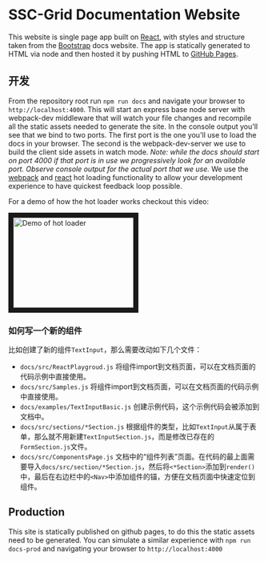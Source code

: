# SSC-Grid Documentation Website

This website is single page app built on
[React](http://facebook.github.io/react/), with styles and structure taken from
the [Bootstrap](http://getbootstrap.com/) docs website.  The app is statically
generated to HTML via node and then hosted it by pushing HTML to [GitHub
Pages](http://pages.github.com/).

## 开发

From the repository root run `npm run docs` and navigate your browser to
`http://localhost:4000`. This will start an express base node server with
webpack-dev middleware that will watch your file changes and recompile all the
static assets needed to generate the site. In the console output you'll see that
we bind to two ports. The first port is the one you'll use to load the docs in
your browser. The second is the webpack-dev-server we use to build the client
side assets in watch mode. _Note: while the docs should start on port 4000 if
that port is in use we progressively look for an available port.  Observe
console output for the actual port that we use._ We use the
[webpack][webpack-hot] and [react][react-hot] hot loading functionality to allow
your development experience to have quickest feedback loop possible.

For a demo of how the hot loader works checkout this video:

<a href="http://www.youtube.com/watch?feature=player_embedded&v=vViVUbyAWeY
" target="_blank"><img src="http://img.youtube.com/vi/vViVUbyAWeY/0.jpg" 
alt="Demo of hot loader" width="240" height="180" border="10" /></a>

### 如何写一个新的组件

比如创建了新的组件`TextInput`，那么需要改动如下几个文件：

- `docs/src/ReactPlaygroud.js` 将组件import到文档页面，可以在文档页面的代码示例中直接使用。
- `docs/src/Samples.js` 将组件import到文档页面，可以在文档页面的代码示例中直接使用。
- `docs/examples/TextInputBasic.js` 创建示例代码，这个示例代码会被添加到文档中。
- `docs/src/sections/*Section.js` 根据组件的类型，比如`TextInput`从属于表单，那么就不用新建`TextInputSection.js`，而是修改已存在的`FormSection.js`文件。
- `docs/src/ComponentsPage.js` 文档中的“组件列表”页面。在代码的最上面需要导入`docs/src/section/*Section.js`，然后将`<*Section>`添加到`render()`中，最后在右边栏中的`<Nav>`中添加组件的锚，方便在文档页面中快速定位到组件。

## Production

This site is statically published on github pages, to do this the static assets
need to be generated. You can simulate a similar experience with `npm run
docs-prod` and navigating your browser to `http://localhost:4000`

[webpack-hot]: http://webpack.github.io/docs/hot-module-replacement-with-webpack.html
[react-hot]: http://gaearon.github.io/react-hot-loader/
